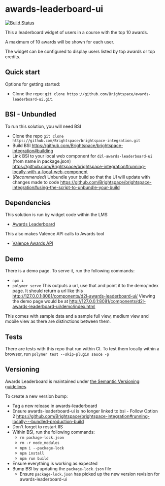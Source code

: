# awards-leaderboard-ui

[![Build Status][CI Badge]][CI Branch]

This a leaderboard widget of users in a course with the top 10 awards.

A maximum of 10 awards will be shown for each user.

The widget can be configured to display users listed by top awards or top credits.

## Quick start

Options for getting started:

* Clone the repo: `git clone https://github.com/Brightspace/awards-leaderboard-ui.git`.

## BSI - Unbundled

To run this solution, you will need BSI
* Clone the repo `git clone https://github.com/Brightspace/brightspace-integration.git`
* Build BSI https://github.com/Brightspace/brightspace-integration#building
* Link BSI to your local web component for `d2l-awards-leaderboard-ui` (from name in package.json) https://github.com/Brightspace/brightspace-integration#running-locally-with-a-local-web-component
* (*Recommended*) Unbundle your build so that the UI will update with changes made to code https://github.com/Brightspace/brightspace-integration#using-the-script-to-unbundle-your-build

## Dependencies

This solution is run by widget code within the LMS
* [Awards Leaderboard](https://git.dev.d2l/projects/CORE/repos/lms/browse/awards-leaderboard)

This also makes Valence API calls to Awards tool
* [Valence Awards API](https://docs.valence.desire2learn.com/res/awards.html)

## Demo

There is a demo page. To serve it, run the following commands:
* `npm i`
* `polymer serve`
This outputs a url, use that and point it to the demo/index page.
It should return  a url like this http://127.0.0.1:8081/components/d2l-awards-leaderboard-ui/
Viewing the demo page would be at http://127.0.0.1:8081/components/d2l-awards-leaderboard-ui/demo/index.html

This comes with sample data and a sample full view, medium view and mobile view as there are distinctions between them.

## Tests

There are tests with this repo that run within CI.
To test them locally within a browser, run
`polymer test --skip-plugin sauce -p`

## Versioning

Awards Leaderboard is maintained under [the Semantic Versioning guidelines](http://semver.org/).

To create a new version bump:
* Tag a new release in awards-leaderboard
* Ensure awards-leaderboard-ui is no longer linked to bsi - Follow Option 2 https://github.com/Brightspace/brightspace-integration#running-locally---bundled-production-build
* Don't forget to restart IIS
* Within BSI, run the following commands:
  * `rm package-lock.json`
  * `rm -r node_modules`
  * `npm i --package-lock`
  * `npm install`
  * `npm run build`
* Ensure everything is working as expected
* Bump BSI by updating the `package-lock.json` file
  * Ensure `package-lock.json` has picked up the new version revision for awards-leaderboard-ui

<!-- links -->
[CI Branch]:https://travis-ci.com/Brightspace/awards-leaderboard-ui
[CI Badge]:https://travis-ci.com/Brightspace/awards-leaderboard-ui.svg?branch=master
